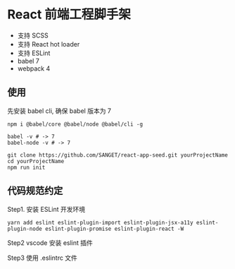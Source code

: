 # React 前端工程脚手架

- 支持 SCSS
- 支持 React hot loader
- 支持 ESLint
- babel 7
- webpack 4

## 使用

先安装 babel cli, 确保 babel 版本为 7

```shell
npm i @babel/core @babel/node @babel/cli -g

babel -v # -> 7
babel-node -v # -> 7
```

```shell
git clone https://github.com/SANGET/react-app-seed.git yourProjectName
cd yourProjectName
npm run init
```

## 代码规范约定

Step1. 安装 ESLint 开发环境

```shell
yarn add eslint eslint-plugin-import eslint-plugin-jsx-a11y eslint-plugin-node eslint-plugin-promise eslint-plugin-react -W
```

Step2 vscode 安装 eslint 插件

Step3 使用 .eslintrc 文件